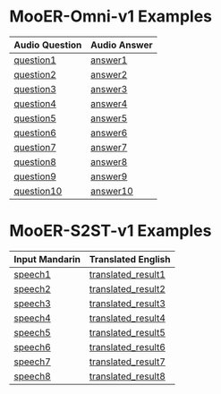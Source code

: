 # MooER-Omni-v1 Examples

| Audio Question         |  Audio Answer        |
|---------------|---------------|
|  [question1](https://mt-ai-speech-public.tos-cn-beijing.volces.com/mooer-omni-v1/omni_cm_q1.wav) | [answer1](https://mt-ai-speech-public.tos-cn-beijing.volces.com/mooer-omni-v1/omni_cm_a1.wav)      |
| [question2](https://mt-ai-speech-public.tos-cn-beijing.volces.com/mooer-omni-v1/omni_cm_q2.wav) | [answer2](https://mt-ai-speech-public.tos-cn-beijing.volces.com/mooer-omni-v1/omni_cm_a2.wav)      |
| [question3](https://mt-ai-speech-public.tos-cn-beijing.volces.com/mooer-omni-v1/omni_liuyi_q1.wav) | [answer3](https://mt-ai-speech-public.tos-cn-beijing.volces.com/mooer-omni-v1/omni_liuyi_a1.wav)          |
| [question4](https://mt-ai-speech-public.tos-cn-beijing.volces.com/mooer-omni-v1/omni_liuyi_q2.wav) | [answer4](https://mt-ai-speech-public.tos-cn-beijing.volces.com/mooer-omni-v1/omni_liuyi_a2.wav)          |
| [question5](https://mt-ai-speech-public.tos-cn-beijing.volces.com/mooer-omni-v1/omni_lzl_q1.wav) | [answer5](https://mt-ai-speech-public.tos-cn-beijing.volces.com/mooer-omni-v1/omni_lzl_a1.wav)          |
| [question6](https://mt-ai-speech-public.tos-cn-beijing.volces.com/mooer-omni-v1/omni_lzl_q2.wav) | [answer6](https://mt-ai-speech-public.tos-cn-beijing.volces.com/mooer-omni-v1/omni_lzl_a2.wav)          |
| [question7](https://mt-ai-speech-public.tos-cn-beijing.volces.com/mooer-omni-v1/omni_hyc_q1.wav) | [answer7](https://mt-ai-speech-public.tos-cn-beijing.volces.com/mooer-omni-v1/omni_hyc_a1.wav)          |
| [question8](https://mt-ai-speech-public.tos-cn-beijing.volces.com/mooer-omni-v1/omni_hyc_q2.wav) | [answer8](https://mt-ai-speech-public.tos-cn-beijing.volces.com/mooer-omni-v1/omni_hyc_a2.wav)          |
| [question9](https://mt-ai-speech-public.tos-cn-beijing.volces.com/mooer-omni-v1/omni_june_q1.wav) | [answer9](https://mt-ai-speech-public.tos-cn-beijing.volces.com/mooer-omni-v1/omni_june_a1.wav)          |
| [question10](https://mt-ai-speech-public.tos-cn-beijing.volces.com/mooer-omni-v1/omni_june_q2.wav) | [answer10](https://mt-ai-speech-public.tos-cn-beijing.volces.com/mooer-omni-v1/omni_june_a2.wav)          |


# MooER-S2ST-v1 Examples
| Input Mandarin         |  Translated English        |
|---------------|---------------|
|  [speech1](https://mt-ai-speech-public.tos-cn-beijing.volces.com/mooer-s2st-v1/s2st_june_q1.wav) | [translated_result1](https://mt-ai-speech-public.tos-cn-beijing.volces.com/mooer-s2st-v1/s2st_june_a1.wav)      |
|  [speech2](https://mt-ai-speech-public.tos-cn-beijing.volces.com/mooer-s2st-v1/s2st_june_q2.wav) | [translated_result2](https://mt-ai-speech-public.tos-cn-beijing.volces.com/mooer-s2st-v1/s2st_june_a2.wav)      |
|  [speech3](https://mt-ai-speech-public.tos-cn-beijing.volces.com/mooer-s2st-v1/s2st_ly_q1.wav) | [translated_result3](https://mt-ai-speech-public.tos-cn-beijing.volces.com/mooer-s2st-v1/s2st_ly_a1.wav)      |
|  [speech4](https://mt-ai-speech-public.tos-cn-beijing.volces.com/mooer-s2st-v1/s2st_ly_q2.wav) | [translated_result4](https://mt-ai-speech-public.tos-cn-beijing.volces.com/mooer-s2st-v1/s2st_ly_a2.wav)      |
|  [speech5](https://mt-ai-speech-public.tos-cn-beijing.volces.com/mooer-s2st-v1/s2st_lzl_q1.wav) | [translated_result5](https://mt-ai-speech-public.tos-cn-beijing.volces.com/mooer-s2st-v1/s2st_lzl_a1.wav)      |
|  [speech6](https://mt-ai-speech-public.tos-cn-beijing.volces.com/mooer-s2st-v1/s2st_lzl_q2.wav) | [translated_result6](https://mt-ai-speech-public.tos-cn-beijing.volces.com/mooer-s2st-v1/s2st_lzl_a2.wav)      |
|  [speech7](https://mt-ai-speech-public.tos-cn-beijing.volces.com/mooer-s2st-v1/s2st_hyc_q1.wav) | [translated_result7](https://mt-ai-speech-public.tos-cn-beijing.volces.com/mooer-s2st-v1/s2st_hyc_a1.wav)      |
|  [speech8](https://mt-ai-speech-public.tos-cn-beijing.volces.com/mooer-s2st-v1/s2st_hyc_q2.wav) | [translated_result8](https://mt-ai-speech-public.tos-cn-beijing.volces.com/mooer-s2st-v1/s2st_hyc_a2.wav)      |

